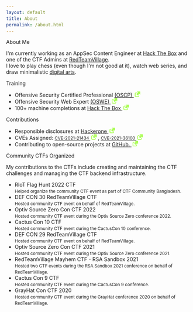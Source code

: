 ```yaml
---
layout: default
title: About
permalink: /about.html
---
```


<div class="about-container">
	<p class="about-h1">About Me</p>
	<p class="about-description">
I'm currently working as an AppSec Content Engineer at <a href="https://www.hackthebox.com/" target="_blank">Hack The Box</a> and one of the CTF Admins at <a href="https://redteamvillage.io/" target="_blank">RedTeamVillage</a>.<br>
I love to play chess (even though I'm not good at it), watch web series, and draw minimalistic <a href="https://www.deviantart.com/minimalrayhan" target="_blank">digital arts</a>.<br>

<p class="about-h1">Training</p>
<p class="about-description">
<ul>
	<li>
    Offensive Security Certified Professional <a href="https://www.credential.net/9192b9ef-ee1a-452e-970c-ff19ca76ad82" target="_blank">(OSCP) <img src="/assets/images/link-icon.svg" style="width: 15px; margin: 0px 3px"></a>
	</li>
	<li>
    Offensive Security Web Expert <a href="https://www.credential.net/09a7efff-e1fe-4fe7-8f7a-ca8944bf48a8" target="_blank">(OSWE) <img src="/assets/images/link-icon.svg" style="width: 15px; margin: 0px 3px"></a>
	</li>
	<li>
    100+ machine completions at <a href="https://app.hackthebox.com/profile/60115"  target="_blank">Hack The Box <img src="/assets/images/link-icon.svg" style="width: 15px; margin: 0px 3px"></a>
	</li>
</ul>

<p class="about-h1">Contributions</p>
<ul>
<li>Responsible disclosures at <a href="https://hackerone.com/rayhan0x01" target="_blank">Hackerone <img src="/assets/images/link-icon.svg" style="width: 15px; margin: 0px 3px"></a>
</li>
<li>CVEs Assigned:
	<small><a href="https://cve.mitre.org/cgi-bin/cvename.cgi?name=CVE-2021-21434" target="_blank">CVE-2021-21434 <img src="/assets/images/link-icon.svg" style="width: 15px; margin: 0px 3px"></a></small>, <small><a href="https://cve.mitre.org/cgi-bin/cvename.cgi?name=CVE-2021-36100" target="_blank">CVE-2021-36100 <img src="/assets/images/link-icon.svg" style="width: 15px; margin: 0px 3px"></a></small>
</li>
<li>Contributing to open-source projects at <a href="https://github.com/rayhan0x01" target="_blank">GitHub. <img src="/assets/images/link-icon.svg" style="width: 15px; margin: 0px 3px"></a></li>
</ul>

<p class="about-h1">Community CTFs Organized</p>
<p>My contributions to the CTFs include creating and maintaining the CTF challenges and managing the CTF backend infrastructure.</p>
<ul>
    <li>
    RIoT Flag Hunt 2022 CTF<br>
	<small>Helped organize the community CTF event as part of CTF Community Bangladesh.</small>
	</li>
    <li>
    DEF CON 30 RedTeamVillage CTF<br>
	<small>Hosted community CTF event on behalf of RedTeamVillage.</small>
	</li>
    <li>
    Optiv Source Zero Con CTF 2022<br>
	<small>Hosted community CTF event during the Optiv Source Zero conference 2022.</small>
	</li>
	<li>
    Cactus Con 10 CTF<br>
	<small>Hosted community CTF event during the CactusCon 10 conference.</small>
	</li>
	<li>
    DEF CON 29 RedTeamVillage CTF<br>
	<small>Hosted community CTF event on behalf of RedTeamVillage.</small>
	</li>
	<li>
    Optiv Source Zero Con CTF 2021<br>
	<small>Hosted community CTF event during the Optiv Source Zero conference 2021.</small>
	</li>
	<li>
    RedTeamVillage Mayhem CTF - RSA Sandbox 2021<br>
	<small>Hosted two CTF events during the RSA Sandbox 2021 conference on behalf of RedTeamVillage.</small>
	</li>
	<li>
    Cactus Con 9 CTF<br>
	<small>Hosted community CTF event during the CactusCon 9 conference.</small>
	</li>
	<li>
    GrayHat Con CTF 2020<br>
	<small>Hosted community CTF event during the GrayHat conference 2020 on behalf of RedTeamVillage.</small>
	</li>
</ul>
<br>

